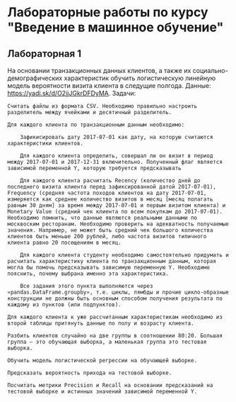 # Лабораторные работы по курсу "Введение в машинное обучение"
## Лабораторная 1
На основании транзакционных данных клиентов, а также их социально-демографических характеристик обучить логистическую линейную модель вероятности визита клиента в следущие полгода. Данные: https://yadi.sk/d/O2jjJGkrDFDyMA. Задачи:

    Считать файлы из формата CSV. Необходимо правильно настроить разделитель между ячейками и десятичный разделитель.

    Для каждого клиента по транзакционным данным необходимо:

        Зафикисировать дату 2017-07-01 как дату, на которую считаются характеристики клиентов.

        Для каждого клиента определить, совершал ли он визит в период между 2017-07-01 и 2017-12-31 включительно. Полученный флаг является зависимой переменной Y, которую требуется предсказывать

        Для каждого клиента расчитать Recency (количество дней до последнего визита клиента перед зафиксированной датой 2017-07-01), Frequency (средняя частота походов клиентов на дату 2017-07-01, измеряется как среднее количество визитов в месяц [месяц полагать равным 30 дням] за время между 2017-07-01 и первым визитом клиента) и Monetary Value (средний чек клиента по всем покупкам до 2017-07-01). Необходимо помнить, что данные являются реальными данными по москвоским ресторанам. Необходимо проверить на адекватность получаемые значения. Например, не может быть средний чек большого количества клиентов быть меньше 200 рублей, либо частота визитов типичного клиента равно 20 посещениям в месяц.

        Для каждого клиента студенту необходимо самостоятельно придумать и расчитать характеристику клиента по транзакционным данным, которая могла бы помочь предсказывать зависимую переменную Y. Необходимо пояснить, почему выбрана именно эта характеристика.

        Все задания этого пункта выполняются через «pandas.DataFrame.groupby», т.е. циклы, лямбды и прочие цикло-образные конструкции не должны быть основным способом получения результата по каждому из пунктов (или подпунктов).

    Для каждого клиента к уже рассчитанным характеристикам необходимо из второй таблицы притянуть данные по полу и возрасту клиента.

    Разбить клиентов случайно на две группы в соотношении 80:20. Большая группа — это обучающая выборка, а маленькая группа это тестовая выборка.

    Обучить модель логистической регрессии на обучающей выборке.

    Предсказать вероятность прихода на тестовой выборке.

    Посчитать метрики Precision и Recall на основании предсказаний на тестовой выборке и истинных значений зависимой переменной Y.
